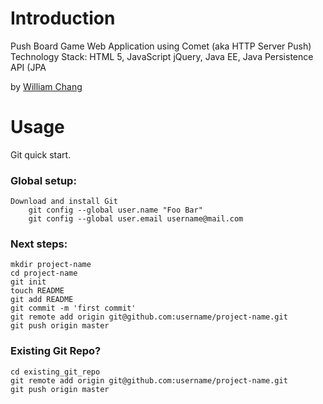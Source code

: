 # Introduction

Push Board Game Web Application using Comet (aka HTTP Server Push) Technology Stack: HTML 5, JavaScript jQuery, Java EE, Java Persistence API (JPA

by [William Chang](http://www.williamchang.org)

# Usage

Git quick start.

### Global setup:

    Download and install Git
        git config --global user.name "Foo Bar"
        git config --global user.email username@mail.com

### Next steps:

    mkdir project-name
    cd project-name
    git init
    touch README
    git add README
    git commit -m 'first commit'
    git remote add origin git@github.com:username/project-name.git
    git push origin master

### Existing Git Repo?

    cd existing_git_repo
    git remote add origin git@github.com:username/project-name.git
    git push origin master
